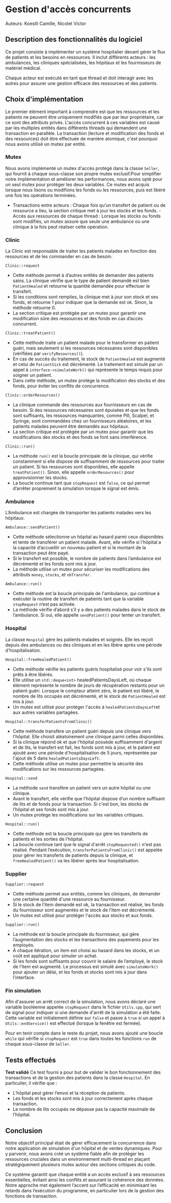 # Gestion d'accès concurrents

Auteurs: Koestli Camille, Nicolet Victor

## Description des fonctionnalités du logiciel

Ce projet consiste à implémenter un système hospitalier devant gérer le flux de patients et les besoins en ressources. Il inclut différents acteurs : les ambulances, les cliniques spécialisées, les hôpitaux et les fournisseurs de matériel médical.

Chaque acteur est exécuté en tant que thread et doit interagir avec les autres pour assurer une gestion efficace des ressources et des patients.

## Choix d'implémentation

Le premier élément important à comprendre est que les ressources et les patients ne peuvent être uniquement modifiés que par leur propriétaire, car ce sont des attributs privés. L'accès concurrent à ces variables est causé par les multiples entités dans différents threads qui demandent une transaction en parallèle. La transaction (lecture et modification des fonds et des ressources) doit être effectuée de manière atomique, c'est pourquoi nous avons utilisé un mutex par entité.

### Mutex

Nous avons implémenté un mutex d'accès protégé dans la classe `Seller`, qui fournit à chaque sous-classe son propre mutex exclusif.Pour simplifier notre implémentation et améliorer les performances, nous avons opté pour un seul mutex pour protéger les deux variables. Ce mutex est acquis lorsque nous lisons ou modifions les fonds ou les ressources, puis est libéré une fois les opérations terminées.

- Transactions entre acteurs : Chaque fois qu’un transfert de patient ou de ressource a lieu, la section critique met à jour les stocks et les fonds.
-Accès aux ressources de chaque thread : Lorsque les stocks ou fonds sont modifiés, un mutex assure que seule une ambulance ou une clinique à la fois peut réaliser cette opération.

### Clinic

La Clinic est responsable de traiter les patients malades en fonction des ressources et de les commander en cas de besoin.

`Clinic::request`

- Cette méthode permet à d’autres entités de demander des patients sains. La clinique vérifie que le type de patient demandé est bien `PatientHealed` et retourne la quantité demandée pour effectuer le transfert.
- Si les conditions sont remplies, la clinique met à jour son stock et ses fonds, et retourne 1 pour indiquer que la demande est ok. Sinon, la méthode retourne 0.
- La section critique est protégée par un mutex pour garantir une modification sûre des ressources et des fonds en cas d’accès concurrent.

`Clinic::treatPatient()`

- Cette méthode traite un patient malade pour le transformer en patient guéri, mais seulement si les ressources nécessaires sont disponibles (vérifiées par `verifyResources()`).
- En cas de succès du traitement, le stock de `PatientHealed` est augmenté et celui de `PatientSick` est décrémenté. Le traitement est simulé par un appel à `interface->simulateWork()` qui représente le temps requis pour soigner un patient.
- Dans cette méthode, un mutex protège la modification des stocks et des fonds, pour éviter les conflits de concurrence.

`Clinic::orderResources()`

- La clinique commande des ressources aux fournisseurs en cas de besoin. Si des ressources nécessaires sont épuisées et que les fonds sont suffisants, les ressources manquantes, comme Pill, Scalpel, et Syringe, sont commandées chez un fournisseurs aléatoires, et les patients malades peuvent être demandés aux hôpitaux.
- La section critique est protégée par un mutex pour garantir que les modifications des stocks et des fonds se font sans interférence.

`Clinic::run()`

- La méthode `run()` est la boucle principale de la clinique, qui vérifie constamment si elle dispose de suffisamment de ressources pour traiter un patient. Si les ressources sont disponibles, elle appelle `treatPatient()`. Sinon, elle appelle `orderResources()` pour approvisionner les stocks.
- La boucle continue tant que `stopRequest` est `false`, ce qui permet d’arrêter proprement la simulation lorsque le signal est émis.

### Ambulance

L’Ambulance est chargée de transporter les patients malades vers les hôpitaux.

`Ambulance::sendPatient()`

- Cette méthode sélectionne un hôpital au hasard parmi ceux disponibles et tente de transférer un patient malade. Avant, elle vérifie si l'hôpital a la capacité d’accueillir un nouveau patient et si le montant de la transaction peut être payé.
- Si le transfert est possible, le nombre de patients dans l’ambulance est décrémenté et les fonds sont mis à jour.
- La méthode utilise un mutex pour sécuriser les modifications des attributs `money`, `stocks`, et `nbTransfer`.

`Ambulance::run()`

- Cette méthode est la boucle principale de l'ambulance, qui continue à exécuter la routine de transfert de patients tant que la variable `stopRequest` n’est pas activée.
- La méthode vérifie d’abord s’il y a des patients malades dans le stock de l’ambulance. Si oui, elle appelle `sendPatient()` pour tenter un transfert.

### Hospital

La classe `Hospital` gère les patients malades et soignés. Elle les reçoit depuis des ambulances ou des cliniques et en les libère après une période d'hospitalisation.

`Hospital::freeHealedPatient()`

- Cette méthode vérifie les patients guéris hospitalisé pour voir s'ils sont prêts à être libérés.
- Elle utilise un `std::deque<int>` healedPatientsDaysLeft, où chaque élément représente le nombre de jours de récupération restants pour un patient guéri. Lorsque le compteur atteint zéro, le patient est libéré, le nombre de lits occupés est décrémenté, et le stock de `PatientHealed` est mis à jour.
- Un mutex est utilisé pour protéger l'accès à `healedPatientsDaysLeft`et aux autres variables partagées.

`Hospital::transferPatientsFromClinic()`

- Cette méthode transfère un patient guéri depuis une clinique vers l'hôpital. Elle choisit aléatoirement une clinique parmi celles disponibles.
- Si la clinique répond ok et que l’hôpital possède suffisamment d'argent et de lits, le transfert est fait, les fonds sont mis à jour, et le patient est ajouté avec une période d'hospitalisation de 5 jours, représentée par l'ajout de 5 dans `healedPatientsDaysLeft`.
- Cette méthode utilise un mutex pour permettre la sécurité des modifications sur les ressources partagées.

`Hospital::send`

- La méthode `send` transfère un patient vers un autre hôpital ou une clinique.
- Avant le transfert, elle vérifie que l’hôpital dispose d’un nombre suffisant de lits et de fonds pour la transaction. Si c'est bon, les stocks de l’hôpital et ses fonds sont mis à jour.
- Un mutex protège les modifications sur les variables critiques.

`Hospital::run()`

- Cette méthode est la boucle principale qui gère les transferts de patients et les sorties de l'hôpital.
- La boucle continue tant que le signal d'arrêt `stopRequested()` n'est pas réalisé. Pendant l’exécution, `transferPatientsFromClinic()` est appelée pour gérer les transferts de patients depuis la clinique, et `freeHealedPatient()` va les libérer après leur hospitalisation.

### Supplier

`Supplier::request`

- Cette méthode permet aux entités, comme les cliniques, de demander une certaine quantité d'une ressource au fournisseur.
- Si le stock de l’item demandé est ok, la transaction est réalisé, les fonds du fournisseur sont augmentés et le stock de l’item est décrémenté.
- Un mutex est utilisé pour protéger l'accès aux stocks et aux fonds.

`Supplier::run()`

- La méthode est la boucle principale du fournisseur, qui gère l’augmentation des stocks et les transactions des payements pour les employés.
- À chaque itération, un item est choisi au hasard dans les stocks, et un coût est appliqué pour simuler un achat.
- Si les fonds sont suffisants pour couvrir le salaire de l’employé, le stock de l’item est augmenté. Le processus est simulé avec `simulateWork()` pour ajouter un délai, et les fonds et stocks sont mis à jour dans l’interface.

### Fin simulation

Afin d'assurer un arrêt correct de la simulation, nous avons déclaré une variable booléenne appelée `stopRequest` dans le fichier `Utils.cpp`, qui sert de signal pour indiquer si une demande d'arrêt de la simulation a été faite. Cette variable est initialement définie sur `false` et passe à `true` si un appel à `Utils::endService()` est effectué (lorsque la fenêtre est fermée).

Pour en tenir compte dans le reste du projet, nous avons ajouté une boucle `while` qui vérifie si `stopRequest` est `true` dans toutes les fonctions `run` de chaque sous-classe de `Seller`.

## Tests effectués

**Test validé**
Ce test fourni a pour but de valider le bon fonctionnement des transactions et de la gestion des patients dans la classe `Hospital`. En particulier, il vérifie que :

- L’hôpital peut gérer l’envoi et la réception de patients.
- Les fonds et les stocks sont mis à jour correctement après chaque transaction.
- Le nombre de lits occupés ne dépasse pas la capacité maximale de l’hôpital.

## Conclusion

Notre objectif principal était de gérer efficacement la concurrence dans notre application de simulation d'un hôpital et de ventes dynamiques. Pour y parvenir, nous avons créé un système fiable afin de protéger les ressources cruciales dans un environnement multi-thread en plaçant stratégiquement plusieurs mutex autour des sections critiques du code.

Ce système garantit que chaque entité a un accès exclusif à ses ressources essentielles, évitant ainsi les conflits et assurant la cohérence des données. Notre approche met également l’accent sur l’efficacité en minimisant les retards dans l’exécution du programme, en particulier lors de la gestion des fonctions de transaction.
